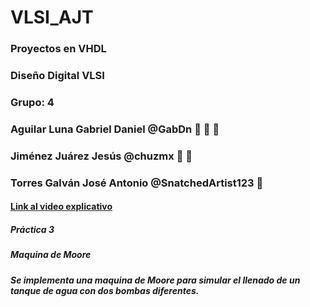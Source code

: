 # VLSI_AJT
### Proyectos en VHDL
### Diseño Digital VLSI
### Grupo: 4
###
### Aguilar Luna Gabriel Daniel @GabDn :dragon: :cowboy_hat_face: :taco:

### Jiménez Juárez Jesús @chuzmx :peach: :dash:

### Torres Galván José Antonio @SnatchedArtist123 :eggplant:

#### [Link al video explicativo](https://www.youtube.com/watch?v=x0f75o_ZnRs&feature=youtu.be)

##### Práctica 3
##### Maquina de Moore

##### Se implementa una maquina de Moore para simular el llenado de un tanque de agua con dos bombas diferentes.
